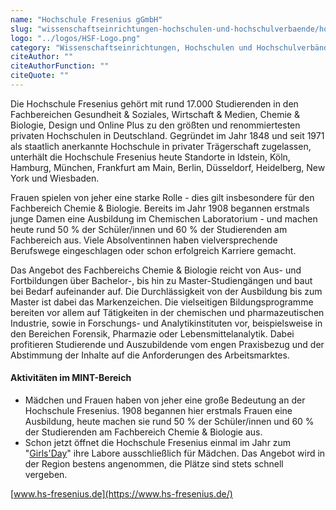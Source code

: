 ```yaml
---
name: "Hochschule Fresenius gGmbH"
slug: "wissenschaftseinrichtungen-hochschulen-und-hochschulverbaende/hochschule-fresenius-g-gmb-h"
logo: "../logos/HSF-Logo.png"
category: "Wissenschaftseinrichtungen, Hochschulen und Hochschulverbände"
citeAuthor: ""
citeAuthorFunction: ""
citeQuote: ""
---
```


Die Hochschule Fresenius gehört mit rund 17.000 Studierenden in den Fachbereichen Gesundheit & Soziales, Wirtschaft & Medien, Chemie & Biologie, Design und Online Plus zu den größten und renommiertesten privaten Hochschulen in Deutschland. Gegründet im Jahr 1848 und seit 1971 als staatlich anerkannte Hochschule in privater Trägerschaft zugelassen, unterhält die Hochschule Fresenius heute Standorte in Idstein, Köln, Hamburg, München, Frankfurt am Main, Berlin, Düsseldorf, Heidelberg, New York und Wiesbaden.

Frauen spielen von jeher eine starke Rolle - dies gilt insbesondere für den Fachbereich Chemie & Biologie. Bereits im Jahr 1908 begannen erstmals junge Damen eine Ausbildung im Chemischen Laboratorium - und machen heute rund 50 % der Schüler/innen und 60 % der Studierenden am Fachbereich aus. Viele Absolventinnen haben vielversprechende Berufswege eingeschlagen oder schon erfolgreich Karriere gemacht.

Das Angebot des Fachbereichs Chemie & Biologie reicht von Aus- und Fortbildungen über Bachelor-, bis hin zu Master-Studiengängen und baut bei Bedarf aufeinander auf. Die Durchlässigkeit von der Ausbildung bis zum Master ist dabei das Markenzeichen. Die vielseitigen Bildungsprogramme bereiten vor allem auf Tätigkeiten in der chemischen und pharmazeutischen Industrie, sowie in Forschungs- und Analytikinstituten vor, beispielsweise in den Bereichen Forensik, Pharmazie oder Lebensmittelanalytik. Dabei profitieren Studierende und Auszubildende vom engen Praxisbezug und der Abstimmung der Inhalte auf die Anforderungen des Arbeitsmarktes.

#### Aktivitäten im MINT-Bereich

- Mädchen und Frauen haben von jeher eine große Bedeutung an der Hochschule Fresenius. 1908 begannen hier erstmals Frauen eine Ausbildung, heute machen sie rund 50 % der Schüler/innen und 60 % der Studierenden am Fachbereich Chemie & Biologie aus.
- Schon jetzt öffnet die Hochschule Fresenius einmal im Jahr zum "[Girls'Day](https://www.girls-day.de/)" ihre Labore ausschließlich für Mädchen. Das Angebot wird in der Region bestens angenommen, die Plätze sind stets schnell vergeben.

[www.hs-fresenius.de](https://www.hs-fresenius.de/)
